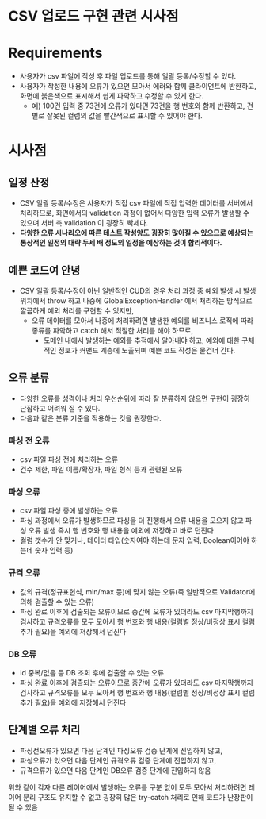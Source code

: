 # CSV 업로드 구현 관련 시사점


# Requirements

- 사용자가 csv 파일에 작성 후 파일 업로드를 통해 일괄 등록/수정할 수 있다.
- 사용자가 작성한 내용에 오류가 있으면 모아서 에러와 함께 클라이언트에 반환하고, 화면에 붉은색으로 표시해서 쉽게 파악하고 수정할 수 있게 한다.
  - 예) 100건 입력 중 73건에 오류가 있다면 73건을 행 번호와 함께 반환하고, 건 별로 잘못된 컬럼의 값을 빨간색으로 표시할 수 있어야 한다.


# 시사점

## 일정 산정

- CSV 일괄 등록/수정은 사용자가 직접 csv 파일에 직접 입력한 데이터를 서버에서 처리하므로, 화면에서의 validation 과정이 없어서 다양한 입력 오류가 발생할 수 있으며 서버 측 validation 이 굉장히 빡세다.
- **다양한 오류 시나리오에 따른 테스트 작성양도 굉장히 많아질 수 있으므로 예상되는 통상적인 일정의 대략 두세 배 정도의 일정을 예상하는 것이 합리적이다.**


## 예쁜 코드여 안녕

- CSV 일괄 등록/수정이 아닌 일반적인 CUD의 경우 처리 과정 중 예외 발생 시 발생 위치에서 throw 하고 나중에 GlobalExceptionHandler 에서 처리하는 방식으로 깔끔하게 예외 처리를 구현할 수 있지만,
  - 오류 데이터를 모아서 나중에 처리하려면 발생한 예외를 비즈니스 로직에 따라 종류를 파악하고 catch 해서 적절한 처리를 해야 하므로,
    - 도메인 내에서 발생하는 예외를 추적에서 알아내야 하고, 예외에 대한 구체적인 정보가 커맨드 계층에 노출되며 예쁜 코드 작성은 물건너 간다.


## 오류 분류

- 다양한 오류를 성격이나 처리 우선순위에 따라 잘 분류하지 않으면 구현이 굉장히 난잡하고 어려워 질 수 있다.
- 다음과 같은 분류 기준을 적용하는 것을 권장한다.

### 파싱 전 오류

- csv 파일 파싱 전에 처리하는 오류
- 건수 제한, 파일 이름/확장자, 파일 형식 등과 관련된 오류

### 파싱 오류

- csv 파일 파싱 중에 발생하는 오류
- 파싱 과정에서 오류가 발생하므로 파싱을 더 진행해서 오류 내용을 모으지 않고 파싱 오류 발생 즉시 행 번호와 행 내용을 예외에 저장하고 바로 던진다
- 컬럼 갯수가 안 맞거나, 데이터 타입(숫자여야 하는데 문자 입력, Boolean이어야 하는데 숫자 입력 등)

### 규격 오류

- 값의 규격(정규표현식, min/max 등)에 맞지 않는 오류(즉 일반적으로 Validator에 의해 검출할 수 있는 오류)
- 파싱 완료 이후에 검출되는 오류이므로 중간에 오류가 있더라도 csv 마지막행까지 검사하고 규격오류를 모두 모아서 행 번호와 행 내용(컬럼별 정상/비정상 표시 컬럼 추가 필요)을 예외에 저장해서 던진다

### DB 오류

- id 중복/없음 등 DB 조회 후에 검출할 수 있는 오류
- 파싱 완료 이후에 검출되는 오류이므로 중간에 오류가 있더라도 csv 마지막행까지 검사하고 규격오류를 모두 모아서 행 번호와 행 내용(컬럼별 정상/비정상 표시 컬럼 추가 필요)을 예외에 저장해서 던진다


## 단계별 오류 처리

- 파싱전오류가 있으면 다음 단계인 파싱오류 검증 단계에 진입하지 않고,
- 파싱오류가 있으면 다음 단계인 규격오류 검증 단계에 진입하지 않고,
- 규격오류가 있으면 다음 단계인 DB오류 검증 단계에 진입하지 않음

위와 같이 각자 다른 레이어에서 발생하는 오류를 구분 없이 모두 모아서 처리하려면 레이어 분리 구조도 유지할 수 없고 굉장히 많은 try-catch 처리로 인해 코드가 난장판이 될 수 있음

